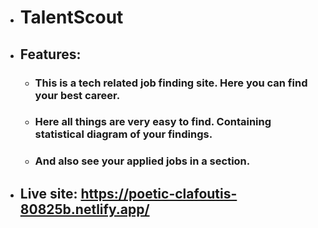 - # TalentScout
- ## Features:
    - ### This is a tech related job finding site. Here you can find your best career.

    - ### Here all things are very easy to find. Containing statistical diagram of your findings.

    - ### And also see your applied jobs in a section. 

- ## Live site: https://poetic-clafoutis-80825b.netlify.app/